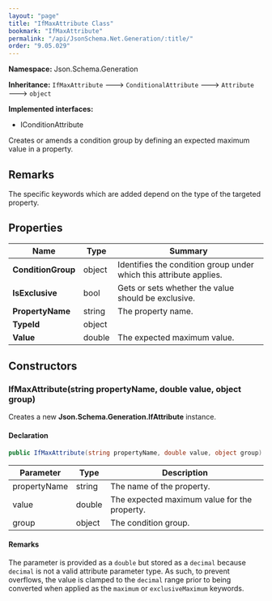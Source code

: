 ```yaml
---
layout: "page"
title: "IfMaxAttribute Class"
bookmark: "IfMaxAttribute"
permalink: "/api/JsonSchema.Net.Generation/:title/"
order: "9.05.029"
---
```

**Namespace:** Json.Schema.Generation

**Inheritance:**
`IfMaxAttribute`
 🡒 
`ConditionalAttribute`
 🡒 
`Attribute`
 🡒 
`object`

**Implemented interfaces:**

- IConditionAttribute

Creates or amends a condition group by defining an expected maximum value in a property.

## Remarks

The specific keywords which are added depend on the type of the targeted property.

## Properties

| Name | Type | Summary |
|---|---|---|
| **ConditionGroup** | object | Identifies the condition group under which this attribute applies. |
| **IsExclusive** | bool | Gets or sets whether the value should be exclusive. |
| **PropertyName** | string | The property name. |
| **TypeId** | object |  |
| **Value** | double | The expected maximum value. |

## Constructors

### IfMaxAttribute(string propertyName, double value, object group)

Creates a new **Json.Schema.Generation.IfAttribute** instance.

#### Declaration

```c#
public IfMaxAttribute(string propertyName, double value, object group)
```

| Parameter | Type | Description |
|---|---|---|
| propertyName | string | The name of the property. |
| value | double | The expected maximum value for the property. |
| group | object | The condition group. |


#### Remarks

The <paramref name="value" /> parameter is provided as a `double` but stored as a `decimal`
because `decimal` is not a valid attribute parameter type.
As such, to prevent overflows, the value is clamped to the `decimal` range prior to being converted
when applied as the `maximum` or `exclusiveMaximum` keywords.

